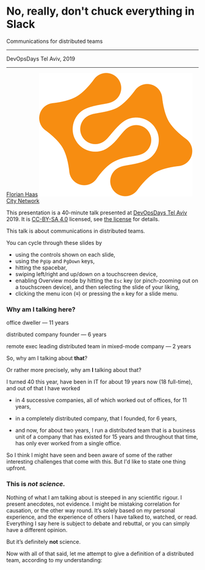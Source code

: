# No, really, don't chuck everything in Slack
Communications for distributed teams

* * *

DevOpsDays Tel Aviv, 2019

* * *

[Florian Haas](https://twitter.com/xahteiwi) ![City Network logo](images/citynetwork-logo.svg) <!-- .element class="inline" --> [City Network](https://citynetworkhosting.com)

<!-- Note -->
This presentation is a 40-minute talk presented at [DevOpsDays Tel
Aviv](https://devopsdaystlv.com/) 2019. It is [CC-BY-SA
4.0](https://creativecommons.org/licenses/by-sa/4.0/) licensed, see
[the license](/LICENSE) for details.

This talk is about communications in distributed teams.

You can cycle through these slides by 

* using the controls shown on each slide,
* using the `PgUp` and `PgDown` keys,
* hitting the spacebar,
* swiping left/right and up/down on a touchscreen device,
* enabling Overview mode by hitting the `Esc` key (or pinch-zooming
  out on a touchscreen device), and then selecting the slide of your liking,
* clicking the menu icon (&equiv;) or pressing the `m` key for a slide menu. 


### Why am I talking here?

office dweller — 11 years <!-- .element: class="fragment" -->

distributed company founder — 6 years <!-- .element: class="fragment" -->

remote exec leading distributed team in mixed-mode company — 2 years <!-- .element: class="fragment" -->

<!-- Note -->
So, why am I talking about **that**?

Or rather more precisely, why am **I** talking about that?

I turned 40 this year, have been in IT for about 19 years now (18
full-time), and out of that I have worked

* in 4 successive companies, all of which worked out of offices,
  for 11 years, 

* in a completely distributed company, that I founded, for 6 years,

* and now, for about two years, I run a distributed team that
  is a business unit of a company that has existed for 15 years and
  throughout that time, has only ever worked from a single office.

So I think I might have seen and been aware of some of the rather
interesting challenges that come with this. But I'd like to state one
thing upfront.


### This is _not science._

<!-- Note -->
Nothing of what I am talking about is steeped in any scientific
rigour. I present anecdotes, not evidence. I might be mistaking
correlation for causation, or the other way round. It’s solely based
on my personal experience, and the experience of others I have talked
to, watched, or read. Everything I say here is subject to debate and
rebuttal, or you can simply have a different opinion.

But it’s definitely **not** science.

Now with all of that said, let me attempt to give a definition of a
distributed team, according to my understanding:

